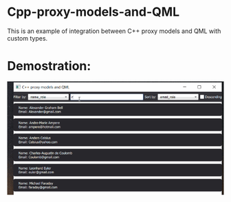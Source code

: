 # Cpp-proxy-models-and-QML
This is an example of integration between C++ proxy models and QML with custom types.

# Demostration:

![demostration gif](https://github.com/christian-mv/Cpp-proxy-models-and-QML/blob/main/demostration_resized.gif?raw=true)
